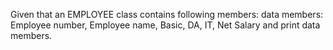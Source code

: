 Given that an EMPLOYEE class contains following members: data members:
Employee number, Employee name, Basic, DA, IT, Net Salary and print data
members.
